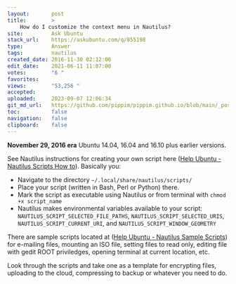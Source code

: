 ```yaml
---
layout:       post
title:        >
    How do I customize the context menu in Nautilus?
site:         Ask Ubuntu
stack_url:    https://askubuntu.com/q/855198
type:         Answer
tags:         nautilus
created_date: 2016-11-30 02:12:06
edit_date:    2021-06-11 11:07:00
votes:        "6 "
favorites:    
views:        "53,256 "
accepted:     
uploaded:     2023-09-07 12:06:34
git_md_url:   https://github.com/pippim/pippim.github.io/blob/main/_posts/2016/2016-11-30-How-do-I-customize-the-context-menu-in-Nautilus_.md
toc:          false
navigation:   false
clipboard:    false
---
```


**November 29, 2016 era** Ubuntu 14.04, 16.04 and 16.10 plus earlier versions.

See Nautilus instructions for creating your own script here ([Help Ubuntu - Nautilus Scripts How to][1]). Basically you:

 - Navigate to the directory `~/.local/share/nautilus/scripts/`
 - Place your script (written in Bash, Perl or Python) there.
 - Mark the script as executable using Nautilus or from terminal with `chmod +x script_name`
 - Nautilus makes environmental variables available to your script: `NAUTILUS_SCRIPT_SELECTED_FILE_PATHS`, `NAUTILUS_SCRIPT_SELECTED_URIS`, `NAUTILUS_SCRIPT_CURRENT_URI`, and `NAUTILUS_SCRIPT_WINDOW_GEOMETRY`

There are sample scripts located at ([Help Ubuntu - Nautilus Sample Scripts][2]) for e-mailing files, mounting an ISO file, setting files to read only, editing file with gedit ROOT priviledges, opening terminal at current location, etc.

Look through the scripts and take one as a template for encrypting files, uploading to the cloud, compressing to backup or whatever you need to do.

  [1]: https://help.ubuntu.com/community/NautilusScriptsHowto
  [2]: https://help.ubuntu.com/community/NautilusScriptsHowto/SampleScripts
